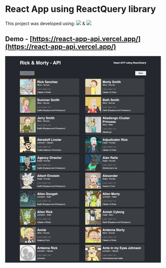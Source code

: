 # React App using ReactQuery library

This project was developed using:
<img width="40" src="https://cdn4.iconfinder.com/data/icons/logos-3/600/React.js_logo-1024.png"> & 
<img width="200" src="https://seeklogo.com/images/R/react-query-logo-C39051C9CD-seeklogo.com.png">

## Demo - [https://react-app-api.vercel.app/](https://react-app-api.vercel.app/)

<img src="https://github.com/shubshinde/assets-storage/raw/main/localhost_3000_%20(1).png">
